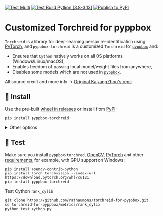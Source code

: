 [![Test Multi](https://github.com/rathaumons/torchreid-for-pyppbox/actions/workflows/test_multi.yaml/badge.svg)](https://github.com/rathaumons/torchreid-for-pyppbox/actions/workflows/test_multi.yaml) 
[![Test Build Python [3.8-3.13]](https://github.com/rathaumons/torchreid-for-pyppbox/actions/workflows/test_build.yaml/badge.svg)](https://github.com/rathaumons/torchreid-for-pyppbox/actions/workflows/test_build.yaml) 
[![Publish to PyPI](https://github.com/rathaumons/torchreid-for-pyppbox/actions/workflows/publish_pypi.yaml/badge.svg)](https://github.com/rathaumons/torchreid-for-pyppbox/actions/workflows/publish_pypi.yaml)

# Customized Torchreid for pyppbox

`Torchreid` is a library for deep-learning person re-identification using [PyTorch](https://pytorch.org/), and `pyppbox-torchreid` is a customized `Torchreid` for [`pyppbox`](https://github.com/rathaumons/pyppbox) and:
- Ensures that `Cython` natively works on all OS platforms (Windows/Linux/macOS), 
- Enables freedom of passing local model/weight files from anywhere, 
- Disables some models which are not used in [`pyppbox`](https://github.com/rathaumons/pyppbox).

All source credit and more info -> [Original KaiyangZhou's repo](https://github.com/KaiyangZhou/deep-person-reid). 

## 💽 Install

Use the pre-built [wheel in releases](https://github.com/rathaumons/torchreid-for-pyppbox/releases) or install from [PyPI](https://pypi.org/project/pyppbox-torchreid/): 

```
pip install pyppbox-torchreid
```

<details><summary>Other options</summary>

### Install from GitHub repo (Require C++ compiler):

```
pip install git+https://github.com/rathaumons/torchreid-for-pyppbox.git
```

### Build and install (Require C++ compiler):

```
git clone https://github.com/rathaumons/torchreid-for-pyppbox/
cd torchreid-for-pyppbox
python -m pip install --upgrade pip
pip install wheel build
python -m build --sdist
python -m build --wheel
cd dist
```

</details>

## 🔬 Test

Make sure you install `pyppbox-torchred`, [OpenCV](https://github.com/opencv/opencv-python), [PyTorch](https://pytorch.org/) and other [requirements](https://github.com/rathaumons/torchreid-for-pyppbox/blob/main/requirements.txt); for example, with GPU support on Windows:

```
pip install opencv-contrib-python
pip install torch torchvision --index-url https://download.pytorch.org/whl/cu121
pip install pyppbox-torchreid
```

Test Cython `rank_cylib`

```
git clone https://github.com/rathaumons/torchreid-for-pyppbox.git
cd torchreid-for-pyppbox/metrics/rank_cylib
python test_cython.py
```
